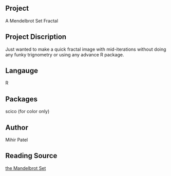Project
--------
 A Mendelbrot Set Fractal

Project Discription
--------------------
Just wanted to make a quick fractal image with mid-iterations without doing any funky trignometry or using any advance R package.   

Langauge
---------
R

Packages
--------
scico (for color only)

Author
------
Mihir Patel

Reading Source
------
[the Mandelbrot Set](https://en.wikipedia.org/wiki/Mandelbrot_set)
